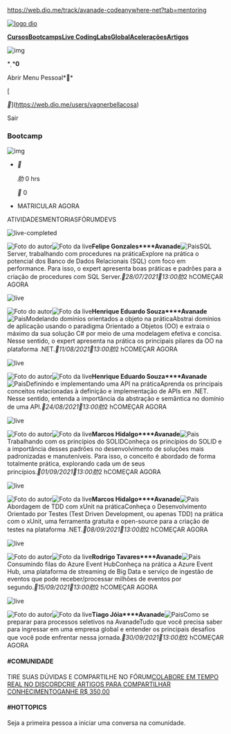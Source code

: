 https://web.dio.me/track/avanade-codeanywhere-net?tab=mentoring



[![logo dio](https://hermes.digitalinnovation.one/assets/diome/logo.svg)](https://web.dio.me/home)

[**Cursos**](https://web.dio.me/browse)[**Bootcamps**](https://web.dio.me/tracks)[**Live Coding**](https://web.dio.me/live-coding)[**Labs**](https://web.dio.me/labs)[**Global**](https://web.dio.me/global)[**Acelerações**](https://web.dio.me/accelerations)[**Artigos**](https://web.dio.me/articles)

![img](https://hermes.digitalinnovation.one/assets/diome/icons/search/search.svg)

****0**

Abrir Menu Pessoal**

[

**](https://web.dio.me/users/vagnerbellacosa)

 Sair



### Bootcamp

![img]()

- **

  *肋* 0 hrs

  ** 0

- MATRICULAR AGORA

ATIVIDADESMENTORIASFÓRUMDEVS

![live-completed](https://hermesdio.s3.sa-east-1.amazonaws.com/assets/diome/icons/tracks/live-bootcamp-completed.svg)

![Foto do autor](https://hermes.digitalinnovation.one/users/author/photos/fc82c75e-67b5-485e-8d12-7ce580117e5e.jpg)![Foto da live](https://hermes.digitalinnovation.one/site/acceleration/photo-live.png)**Felipe Gonzales****Avanade**![Pais](https://hermes.digitalinnovation.one/school/flags/328b2afb-b47b-49cb-9e87-9cd08dc77798.png)SQL Server, trabalhando com procedures na práticaExplore na prática o potencial dos Banco de Dados Relacionais (SQL) com foco em performance. Para isso, o expert apresenta boas práticas e padrões para a criação de procedures com SQL Server.**28/07/2021**13:00*肋*2 hCOMEÇAR AGORA

![live](https://hermesdio.s3.sa-east-1.amazonaws.com/assets/diome/icons/tracks/live.svg)

![Foto do autor](https://hermes.digitalinnovation.one/users/author/photos/8f73fc92-82f3-46a5-8804-0a38d17e2397.jpg)![Foto da live](https://hermes.digitalinnovation.one/site/acceleration/photo-live.png)**Henrique Eduardo Souza****Avanade**![Pais](https://hermes.digitalinnovation.one/school/flags/328b2afb-b47b-49cb-9e87-9cd08dc77798.png)Modelando domínios orientados a objeto na práticaAbstrai domínios de aplicação usando o paradigma Orientado a Objetos (OO) e extraia o máximo da sua solução C# por meio de uma modelagem efetiva e concisa. Nesse sentido, o expert apresenta na prática os principais pilares da OO na plataforma .NET.**11/08/2021**13:00*肋*2 hCOMEÇAR AGORA

![live](https://hermesdio.s3.sa-east-1.amazonaws.com/assets/diome/icons/tracks/live.svg)

![Foto do autor](https://hermes.digitalinnovation.one/users/author/photos/8f73fc92-82f3-46a5-8804-0a38d17e2397.jpg)![Foto da live](https://hermes.digitalinnovation.one/site/acceleration/photo-live.png)**Henrique Eduardo Souza****Avanade**![Pais](https://hermes.digitalinnovation.one/school/flags/328b2afb-b47b-49cb-9e87-9cd08dc77798.png)Definindo e implementando uma API na práticaAprenda os principais conceitos relacionadas à definição e implementação de APIs em .NET. Nesse sentido, entenda a importância da abstração e semântica no domínio de uma API.**24/08/2021**13:00*肋*2 hCOMEÇAR AGORA

![live](https://hermesdio.s3.sa-east-1.amazonaws.com/assets/diome/icons/tracks/live.svg)

![Foto do autor](https://hermes.digitalinnovation.one/users/author/photos/39f521b1-8e29-4389-93fb-5a4d05028de3.jpg)![Foto da live](https://hermes.digitalinnovation.one/site/acceleration/photo-live.png)**Marcos Hidalgo****Avanade**![Pais](https://hermes.digitalinnovation.one/school/flags/328b2afb-b47b-49cb-9e87-9cd08dc77798.png)Trabalhando com os princípios do SOLIDConheça os princípios do SOLID e a importância desses padrões no desenvolvimento de soluções mais padronizadas e manuteníveis. Para isso, o conceito é abordado de forma totalmente prática, explorando cada um de seus princípios.**01/09/2021**13:00*肋*2 hCOMEÇAR AGORA

![live](https://hermesdio.s3.sa-east-1.amazonaws.com/assets/diome/icons/tracks/live.svg)

![Foto do autor](https://hermes.digitalinnovation.one/users/author/photos/39f521b1-8e29-4389-93fb-5a4d05028de3.jpg)![Foto da live](https://hermes.digitalinnovation.one/site/acceleration/photo-live.png)**Marcos Hidalgo****Avanade**![Pais](https://hermes.digitalinnovation.one/school/flags/328b2afb-b47b-49cb-9e87-9cd08dc77798.png)Abordagem de TDD com xUnit na práticaConheça o Desenvolvimento Orientado por Testes (Test Driven Development, ou apenas TDD) na prática com o xUnit, uma ferramenta gratuita e open-source para a criação de testes na plataforma .NET.**08/09/2021**13:00*肋*2 hCOMEÇAR AGORA

![live](https://hermesdio.s3.sa-east-1.amazonaws.com/assets/diome/icons/tracks/live.svg)

![Foto do autor](https://hermes.digitalinnovation.one/users/author/photos/bb93e1a6-ba41-4b66-a852-004a58a1b489.jfif)![Foto da live](https://hermes.digitalinnovation.one/site/acceleration/photo-live.png)**Rodrigo Tavares****Avanade**![Pais](https://hermes.digitalinnovation.one/school/flags/328b2afb-b47b-49cb-9e87-9cd08dc77798.png)Consumindo filas do Azure Event HubConheça na prática a Azure Event Hub, uma plataforma de streaming de Big Data e serviço de ingestão de eventos que pode receber/processar milhões de eventos por segundo.**15/09/2021**13:00*肋*2 hCOMEÇAR AGORA

![live](https://hermesdio.s3.sa-east-1.amazonaws.com/assets/diome/icons/tracks/live.svg)

![Foto do autor](https://hermes.digitalinnovation.one/users/author/photos/f41efd8f-c309-48b1-8caa-190f440e69d5.jpg)![Foto da live](https://hermes.digitalinnovation.one/site/acceleration/photo-live.png)**Tiago Jóia****Avanade**![Pais](https://hermes.digitalinnovation.one/school/flags/328b2afb-b47b-49cb-9e87-9cd08dc77798.png)Como se preparar para processos seletivos na AvanadeTudo que você precisa saber para ingressar em uma empresa global e entender os principais desafios que você pode enfrentar nessa jornada.**30/09/2021**13:00*肋*2 hCOMEÇAR AGORA

#### #COMUNIDADE



TIRE SUAS DÚVIDAS E COMPARTILHE NO FÓRUM[COLABORE EM TEMPO REAL NO DISCORD](https://discord.gg/MUdRyVg)[CRIE ARTIGOS PARA COMPARTILHAR CONHECIMENTO](https://web.dio.me/new-article)[GANHE R$ 350,00](https://web.dio.me/invitations)

#### #HOTTOPICS



Seja a primeira pessoa a iniciar uma conversa na comunidade.